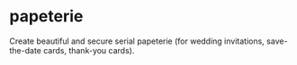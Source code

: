 # papeterie
Create beautiful and secure serial papeterie (for wedding invitations, save-the-date cards, thank-you cards).
